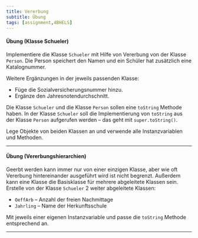 ```yaml
---
title: Vererbung
subtitle: Übung
tags: [assignment,4BHELS]
---
```


#### Übung (Klasse Schueler)

Implementiere die Klasse `Schueler` mit Hilfe von Vererbung von der Klasse `Person`. Die Person speichert den Namen und ein Schüler hat zusätzlich eine Katalognummer.

Weitere Ergänzungen in der jeweils passenden Klasse:

- Füge die Sozialversicherungsnummer hinzu.
- Ergänze den Jahresnotendurchschnitt.


Die Klasse `Schueler` und die Klasse `Person` sollen eine `toString` Methode haben. In der Klasse `Schueler` soll die Implementierung von `toString` aus der Klasse `Person` aufgerufen werden – das geht mit `super.toString()`.

Lege Objekte von beiden Klassen an und verwende alle Instanzvariablen und Methoden.

---

#### Übung (Vererbungshierarchien)

Geerbt werden kann immer nur von einer einzigen Klasse, aber wie oft Vererbung hintereinander ausgeführt wird ist nicht begrenzt. Außerdem kann eine Klasse die Basisklasse für mehrere abgeleitete Klassen sein. Erstelle von der Klasse `Schueler` 2 weiter abgeleitete Klassen:

- `OeffArb` – Anzahl der freien Nachmittage
- `Jahrling` – Name der Herkunftsschule

Mit jeweils einer eigenen Instanzvariable und passe die `toString` Methode entsprechend an.

---


